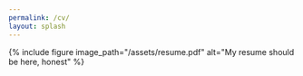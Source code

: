 ```yaml
---
permalink: /cv/
layout: splash
---
```

{% include figure image_path="/assets/resume.pdf" alt="My resume should be here, honest" %}

